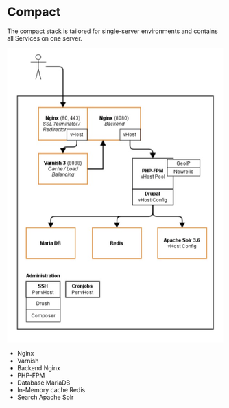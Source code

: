 # Compact

The compact stack is tailored for single-server environments and contains all Services on one server.

![Compact Overview](compact.jpg)

* Nginx  
* Varnish  
* Backend Nginx
* PHP-FPM
* Database MariaDB
* In-Memory cache Redis
* Search Apache Solr
